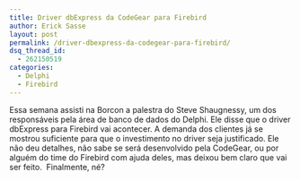 ```yaml
---
title: Driver dbExpress da CodeGear para Firebird
author: Erick Sasse
layout: post
permalink: /driver-dbexpress-da-codegear-para-firebird/
dsq_thread_id:
  - 262150519
categories:
  - Delphi
  - Firebird
---
```

Essa semana assisti na Borcon a palestra do Steve Shaugnessy, um dos responsáveis pela área de banco de dados do Delphi. Ele disse que o driver dbExpress para Firebird vai acontecer. A demanda dos clientes já se mostrou suficiente para que o investimento no driver seja justificado. Ele não deu detalhes, não sabe se será desenvolvido pela CodeGear, ou por alguém do time do Firebird com ajuda deles, mas deixou bem claro que vai ser feito.  Finalmente, né?